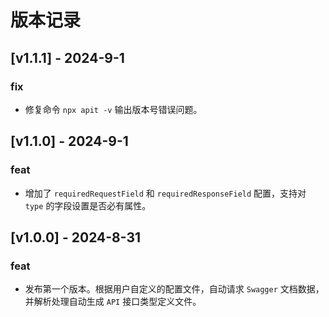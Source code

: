 # 版本记录

## [v1.1.1] - 2024-9-1

### fix
- 修复命令 `npx apit -v` 输出版本号错误问题。

## [v1.1.0] - 2024-9-1

### feat
- 增加了 `requiredRequestField` 和 `requiredResponseField` 配置，支持对 `type` 的字段设置是否必有属性。

## [v1.0.0] - 2024-8-31

### feat
- 发布第一个版本。根据用户自定义的配置文件，自动请求 `Swagger` 文档数据，并解析处理自动生成 `API` 接口类型定义文件。
